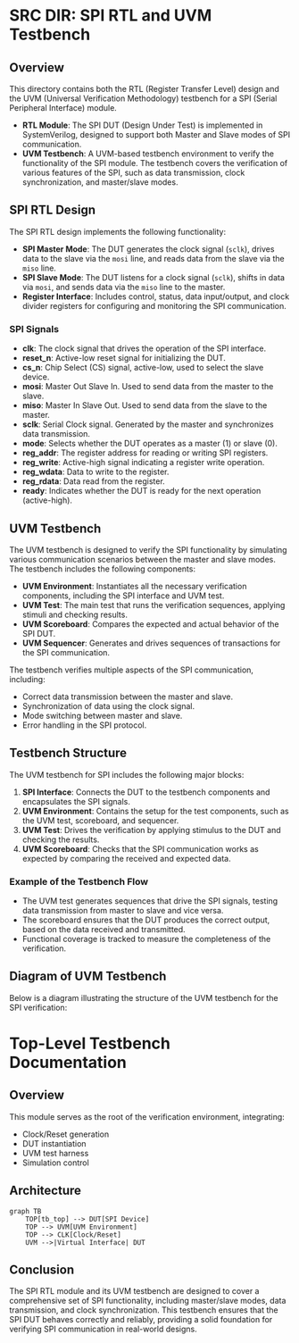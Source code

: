 # SRC DIR: SPI RTL and UVM Testbench

## Overview

This directory contains both the RTL (Register Transfer Level) design and the UVM (Universal Verification Methodology) testbench for a SPI (Serial Peripheral Interface) module.

- **RTL Module**: The SPI DUT (Design Under Test) is implemented in SystemVerilog, designed to support both Master and Slave modes of SPI communication.
- **UVM Testbench**: A UVM-based testbench environment to verify the functionality of the SPI module. The testbench covers the verification of various features of the SPI, such as data transmission, clock synchronization, and master/slave modes.

## SPI RTL Design

The SPI RTL design implements the following functionality:

- **SPI Master Mode**: The DUT generates the clock signal (`sclk`), drives data to the slave via the `mosi` line, and reads data from the slave via the `miso` line.
- **SPI Slave Mode**: The DUT listens for a clock signal (`sclk`), shifts in data via `mosi`, and sends data via the `miso` line to the master.
- **Register Interface**: Includes control, status, data input/output, and clock divider registers for configuring and monitoring the SPI communication.

### SPI Signals

- **clk**: The clock signal that drives the operation of the SPI interface.
- **reset_n**: Active-low reset signal for initializing the DUT.
- **cs_n**: Chip Select (CS) signal, active-low, used to select the slave device.
- **mosi**: Master Out Slave In. Used to send data from the master to the slave.
- **miso**: Master In Slave Out. Used to send data from the slave to the master.
- **sclk**: Serial Clock signal. Generated by the master and synchronizes data transmission.
- **mode**: Selects whether the DUT operates as a master (1) or slave (0).
- **reg_addr**: The register address for reading or writing SPI registers.
- **reg_write**: Active-high signal indicating a register write operation.
- **reg_wdata**: Data to write to the register.
- **reg_rdata**: Data read from the register.
- **ready**: Indicates whether the DUT is ready for the next operation (active-high).

## UVM Testbench

The UVM testbench is designed to verify the SPI functionality by simulating various communication scenarios between the master and slave modes. The testbench includes the following components:

- **UVM Environment**: Instantiates all the necessary verification components, including the SPI interface and UVM test.
- **UVM Test**: The main test that runs the verification sequences, applying stimuli and checking results.
- **UVM Scoreboard**: Compares the expected and actual behavior of the SPI DUT.
- **UVM Sequencer**: Generates and drives sequences of transactions for the SPI communication.

The testbench verifies multiple aspects of the SPI communication, including:
- Correct data transmission between the master and slave.
- Synchronization of data using the clock signal.
- Mode switching between master and slave.
- Error handling in the SPI protocol.

## Testbench Structure

The UVM testbench for SPI includes the following major blocks:

1. **SPI Interface**: Connects the DUT to the testbench components and encapsulates the SPI signals.
2. **UVM Environment**: Contains the setup for the test components, such as the UVM test, scoreboard, and sequencer.
3. **UVM Test**: Drives the verification by applying stimulus to the DUT and checking the results.
4. **UVM Scoreboard**: Checks that the SPI communication works as expected by comparing the received and expected data.

### Example of the Testbench Flow

- The UVM test generates sequences that drive the SPI signals, testing data transmission from master to slave and vice versa.
- The scoreboard ensures that the DUT produces the correct output, based on the data received and transmitted.
- Functional coverage is tracked to measure the completeness of the verification.

## Diagram of UVM Testbench

Below is a diagram illustrating the structure of the UVM testbench for the SPI verification:

# Top-Level Testbench Documentation

## Overview
This module serves as the root of the verification environment, integrating:
- Clock/Reset generation
- DUT instantiation
- UVM test harness
- Simulation control

## Architecture
```mermaid
graph TB
    TOP[tb_top] --> DUT[SPI Device]
    TOP --> UVM[UVM Environment]
    TOP --> CLK[Clock/Reset]
    UVM -->|Virtual Interface| DUT
```

## Conclusion

The SPI RTL module and its UVM testbench are designed to cover a comprehensive set of SPI functionality, including master/slave modes, data transmission, and clock synchronization. This testbench ensures that the SPI DUT behaves correctly and reliably, providing a solid foundation for verifying SPI communication in real-world designs.

